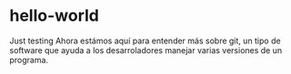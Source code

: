 # hello-world
Just testing
Ahora estámos aquí para entender más sobre git, un tipo de software que ayuda a los desarroladores manejar varias versiones de un programa.
